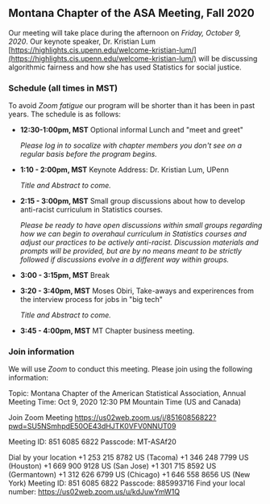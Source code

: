 ## Montana Chapter of the ASA Meeting, Fall 2020

Our meeting will take place during the afternoon on _Friday, October 9, 2020_. Our keynote speaker, Dr. Kristian Lum [https://highlights.cis.upenn.edu/welcome-kristian-lum/](https://highlights.cis.upenn.edu/welcome-kristian-lum/) will be discussing algorithmic fairness and how she has used Statistics for social justice. 

### Schedule (all times in MST)

To avoid _Zoom fatigue_ our program will be shorter than it has been in past years. The schedule is as follows: 

- __12:30-1:00pm, MST__ Optional informal Lunch and "meet and greet"    

    _Please log in to socalize with chapter members you don't see on a regular basis before the program begins._ 

- __1:10 - 2:00pm, MST__ Keynote Address: Dr. Kristian Lum, UPenn

    _Title and Abstract to come._ 

- __2:15 - 3:00pm, MST__ Small group discussions about how to develop anti-racist curriculum in Statistics courses.  

    _Please be ready to have open discussions within small groups regarding how we can begin to overahaul curriculum in Statistics courses and adjust our practices to be actively anti-racist. Discussion materials and prompts will be provided, but are by no means meant to be strictly followed if discussions evolve in a different way within groups._

- __3:00 - 3:15pm, MST__ Break 
- __3:20 - 3:40pm, MST__ Moses Obiri, Take-aways and experirences from the interview process for jobs in "big tech" 

    _Title and Abstract to come._ 

- __3:45 - 4:00pm, MST__ MT Chapter business meeting.

### Join information 

We will use _Zoom_ to conduct this meeting. Please join using the following information: 

Topic: Montana Chapter of the American Statistical Association, Annual Meeting
Time: Oct 9, 2020 12:30 PM Mountain Time (US and Canada)

Join Zoom Meeting
https://us02web.zoom.us/j/85160856822?pwd=SU5NSmhpdE50OE43dHJTK0VFV0NNUT09

Meeting ID: 851 6085 6822
Passcode: MT-ASAf20

Dial by your location
        +1 253 215 8782 US (Tacoma)
        +1 346 248 7799 US (Houston)
        +1 669 900 9128 US (San Jose)
        +1 301 715 8592 US (Germantown)
        +1 312 626 6799 US (Chicago)
        +1 646 558 8656 US (New York)
Meeting ID: 851 6085 6822
Passcode: 885993716
Find your local number: https://us02web.zoom.us/u/kdJuwYmW1Q

